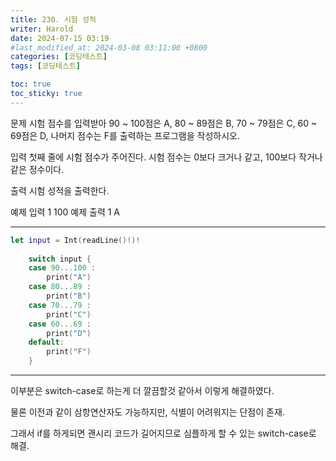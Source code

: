 ```yaml
---
title: 230. 시험 성적
writer: Harold
date: 2024-07-15 03:19
#last_modified_at: 2024-03-08 03:11:00 +0800
categories: [코딩테스트]
tags: [코딩테스트]

toc: true
toc_sticky: true
---
```

문제
시험 점수를 입력받아 90 ~ 100점은 A, 80 ~ 89점은 B, 70 ~ 79점은 C, 60 ~ 69점은 D, 나머지 점수는 F를 출력하는 프로그램을 작성하시오.

입력
첫째 줄에 시험 점수가 주어진다. 시험 점수는 0보다 크거나 같고, 100보다 작거나 같은 정수이다.

출력
시험 성적을 출력한다.

예제 입력 1 
100
예제 출력 1 
A

---
```swift
let input = Int(readLine()!)!
    
    switch input {
    case 90...100 :
        print("A")
    case 80...89 :
        print("B")
    case 70...79 :
        print("C")
    case 60...69 :
        print("D")
    default:
        print("F")
    }
```
---

이부분은 switch-case로 하는게 더 깔끔할것 같아서 이렇게 해결하였다.

물론 이전과 같이 삼항연산자도 가능하지만, 식별이 어려워지는 단점이 존재.

그래서 if를 하게되면 괜시리 코드가 길어지므로 심플하게 할 수 있는 switch-case로 해결.

